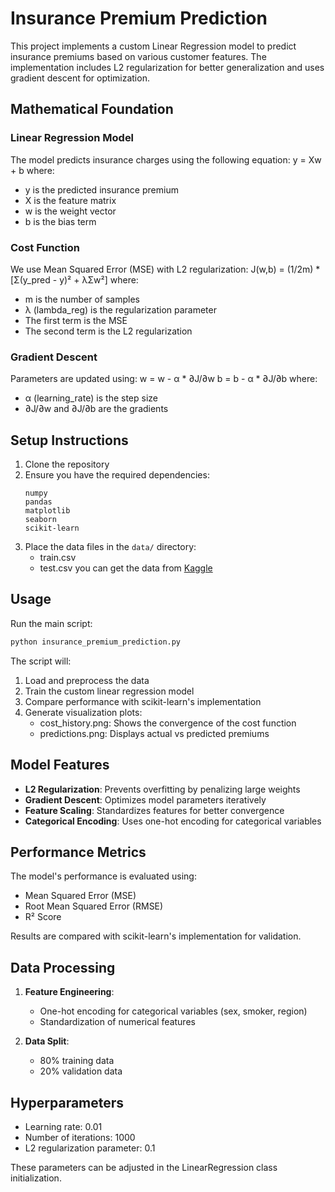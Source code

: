# Insurance Premium Prediction

This project implements a custom Linear Regression model to predict insurance premiums based on various customer features. The implementation includes L2 regularization for better generalization and uses gradient descent for optimization.

## Mathematical Foundation

### Linear Regression Model
The model predicts insurance charges using the following equation:
y = Xw + b
where:
- y is the predicted insurance premium
- X is the feature matrix
- w is the weight vector
- b is the bias term

### Cost Function
We use Mean Squared Error (MSE) with L2 regularization:
J(w,b) = (1/2m) * [Σ(y_pred - y)² + λΣw²]
where:
- m is the number of samples
- λ (lambda_reg) is the regularization parameter
- The first term is the MSE
- The second term is the L2 regularization

### Gradient Descent
Parameters are updated using:
w = w - α * ∂J/∂w
b = b - α * ∂J/∂b
where:
- α (learning_rate) is the step size
- ∂J/∂w and ∂J/∂b are the gradients

## Setup Instructions

1. Clone the repository
2. Ensure you have the required dependencies:
   ```
   numpy
   pandas
   matplotlib
   seaborn
   scikit-learn
   ```
3. Place the data files in the `data/` directory:
   - train.csv
   - test.csv
   you can get the data from [Kaggle](https://www.kaggle.com/competitions/playground-series-s4e12/data)

## Usage

Run the main script:
```bash
python insurance_premium_prediction.py
```

The script will:
1. Load and preprocess the data
2. Train the custom linear regression model
3. Compare performance with scikit-learn's implementation
4. Generate visualization plots:
   - cost_history.png: Shows the convergence of the cost function
   - predictions.png: Displays actual vs predicted premiums

## Model Features

- **L2 Regularization**: Prevents overfitting by penalizing large weights
- **Gradient Descent**: Optimizes model parameters iteratively
- **Feature Scaling**: Standardizes features for better convergence
- **Categorical Encoding**: Uses one-hot encoding for categorical variables

## Performance Metrics

The model's performance is evaluated using:
- Mean Squared Error (MSE)
- Root Mean Squared Error (RMSE)
- R² Score

Results are compared with scikit-learn's implementation for validation.

## Data Processing

1. **Feature Engineering**:
   - One-hot encoding for categorical variables (sex, smoker, region)
   - Standardization of numerical features

2. **Data Split**:
   - 80% training data
   - 20% validation data

## Hyperparameters

- Learning rate: 0.01
- Number of iterations: 1000
- L2 regularization parameter: 0.1

These parameters can be adjusted in the LinearRegression class initialization.
